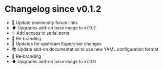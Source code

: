 # Changelog since v0.1.2
- :hammer: Update community forum links 
- :arrow_up: Upgrades add-on base image to v7.0.2 
- :sparkles: Add access to serial ports 
- :hammer: Re-branding 
- :hammer: Updates for upstream Supervisor changes 
- :books: Update add-on documentation to use new YAML configuration format 
- :hammer: Re-branding 
- :arrow_up: Upgrades add-on base image to v7.0.0 
